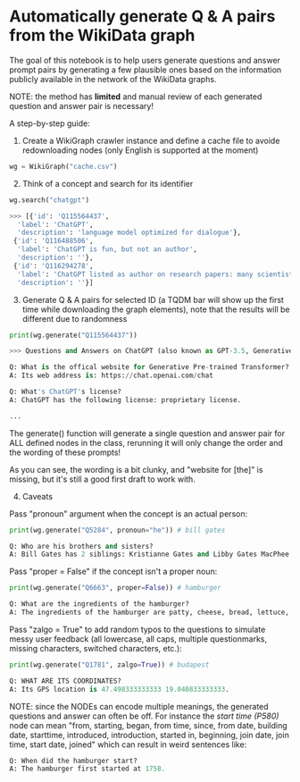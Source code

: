 # Automatically generate Q & A pairs from the WikiData graph

The goal of this notebook is to help users generate questions and answer prompt pairs by generating a few plausible ones based on the information publicly available in the network of the WikiData graphs.

NOTE: the method has **limited** and manual review of each generated question and answer pair is necessary!  

A step-by-step guide:
1) Create a WikiGraph crawler instance and define a cache file to avoide redownloading nodes (only English is supported at the moment)
```Python
wg = WikiGraph("cache.csv")
```

2) Think of a concept and search for its identifier
```Python
wg.search("chatgpt")

>>> [{'id': 'Q115564437',
  'label': 'ChatGPT',
  'description': 'language model optimized for dialogue'},
 {'id': 'Q116488506',
  'label': 'ChatGPT is fun, but not an author',
  'description': ''},
 {'id': 'Q116294278',
  'label': 'ChatGPT listed as author on research papers: many scientists disapprove',
  'description': ''}]
```

3) Generate Q & A pairs for selected ID (a TQDM bar will show up the first time while downloading the graph elements), note that the results will be different due to randomness
```Python
print(wg.generate("Q115564437"))

>>> Questions and Answers on ChatGPT (also known as GPT-3.5, Generative Pre-trained Transformer):

Q: What is the offical website for Generative Pre-trained Transformer?
A: Its web address is: https://chat.openai.com/chat

Q: What's ChatGPT's license?
A: ChatGPT has the following license: proprietary license.

...
```
The generate() function will generate a single question and answer pair for ALL defined nodes in the class, rerunning it will only change the order and the wording of these prompts!

As you can see, the wording is a bit clunky, and "website for [the]" is missing, but it's still a good first draft to work with.

4) Caveats

Pass "pronoun" argument when the concept is an actual person:
```Python
print(wg.generate("Q5284", pronoun="he")) # bill gates

Q: Who are his brothers and sisters?
A: Bill Gates has 2 siblings: Kristianne Gates and Libby Gates MacPhee.
```

Pass "proper = False" if the concept isn't a proper noun:
```Python
print(wg.generate("Q6663", proper=False)) # hamburger

Q: What are the ingredients of the hamburger?
A: The ingredients of the hamburger are patty, cheese, bread, lettuce, tomato and onion.
```

Pass "zalgo = True" to add random typos to the questions to simulate messy user feedback (all lowercase, all caps, multiple questionmarks, missing characters, switched characters, etc.):
```Python
print(wg.generate("Q1781", zalgo=True)) # budapest

Q: WHAT ARE ITS COORDINATES?
A: Its GPS location is 47.498333333333 19.040833333333.
```

NOTE: since the NODEs can encode multiple meanings, the generated questions and answer can often be off. For instance the *start time (P580)* node can mean "from, starting, began, from time, since, from date, building date, starttime, introduced, introduction, started in, beginning, join date, join time, start date, joined" which can result in weird sentences like:
```Python
Q: When did the hamburger start?
A: The hamburger first started at 1758.
```